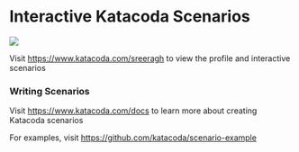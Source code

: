 # Interactive Katacoda Scenarios

[![](http://shields.katacoda.com/katacoda/sreeragh/count.svg)](https://www.katacoda.com/sreeragh "Get your profile on Katacoda.com")

Visit https://www.katacoda.com/sreeragh to view the profile and interactive scenarios

### Writing Scenarios
Visit https://www.katacoda.com/docs to learn more about creating Katacoda scenarios

For examples, visit https://github.com/katacoda/scenario-example
